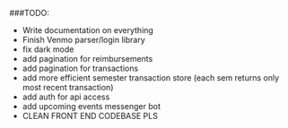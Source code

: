 ###TODO:
- Write documentation on everything
- Finish Venmo parser/login library
- fix dark mode
- add pagination for reimbursements
- add pagination for transactions
- add more efficient semester transaction store (each sem returns only most recent transaction)
- add auth for api access
- add upcoming events messenger bot
- CLEAN FRONT END CODEBASE PLS